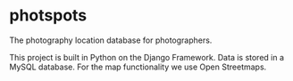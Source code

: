 # photspots
The photography location database for photographers.

This project is built in Python on the Django Framework. Data is stored in a MySQL database.
For the map functionality we use Open Streetmaps.
